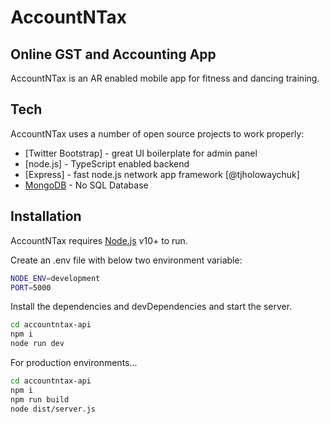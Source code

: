 # AccountNTax
## Online GST and Accounting App


AccountNTax is an AR enabled mobile app for fitness and dancing training.  

## Tech

AccountNTax uses a number of open source projects to work properly:

- [Twitter Bootstrap] - great UI boilerplate for admin panel
- [node.js] - TypeScript enabled backend
- [Express] - fast node.js network app framework [@tjholowaychuk]
- [MongoDB](https://www.mongodb.com/) - No SQL Database
## Installation

AccountNTax requires [Node.js](https://nodejs.org/) v10+ to run.


Create an .env file with below two environment variable: 
```sh
NODE_ENV=development
PORT=5000
```
Install the dependencies and devDependencies and start the server.


```sh
cd accountntax-api
npm i
node run dev
```

For production environments...

```sh
cd accountntax-api
npm i
npm run build
node dist/server.js
```